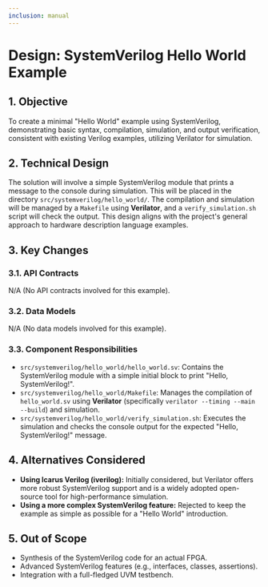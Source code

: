 ```yaml
---
inclusion: manual
---
```


# Design: SystemVerilog Hello World Example

## 1. Objective

To create a minimal "Hello World" example using SystemVerilog, demonstrating basic syntax, compilation, simulation, and output verification, consistent with existing Verilog examples, utilizing Verilator for simulation.

## 2. Technical Design

The solution will involve a simple SystemVerilog module that prints a message to the console during simulation. This will be placed in the directory `src/systemverilog/hello_world/`. The compilation and simulation will be managed by a `Makefile` using **Verilator**, and a `verify_simulation.sh` script will check the output. This design aligns with the project's general approach to hardware description language examples.

## 3. Key Changes

### 3.1. API Contracts

N/A (No API contracts involved for this example).

### 3.2. Data Models

N/A (No data models involved for this example).

### 3.3. Component Responsibilities

- `src/systemverilog/hello_world/hello_world.sv`: Contains the SystemVerilog module with a simple initial block to print "Hello, SystemVerilog!".
- `src/systemverilog/hello_world/Makefile`: Manages the compilation of `hello_world.sv` using **Verilator** (specifically `verilator --timing --main --build`) and simulation.
- `src/systemverilog/hello_world/verify_simulation.sh`: Executes the simulation and checks the console output for the expected "Hello, SystemVerilog!" message.

## 4. Alternatives Considered

- **Using Icarus Verilog (iverilog):** Initially considered, but Verilator offers more robust SystemVerilog support and is a widely adopted open-source tool for high-performance simulation.
- **Using a more complex SystemVerilog feature:** Rejected to keep the example as simple as possible for a "Hello World" introduction.

## 5. Out of Scope

- Synthesis of the SystemVerilog code for an actual FPGA.
- Advanced SystemVerilog features (e.g., interfaces, classes, assertions).
- Integration with a full-fledged UVM testbench.
